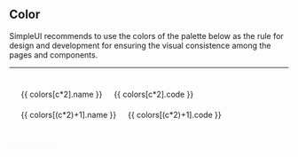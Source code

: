 ## Color

SimpleUI recommends to use the colors of the palette below as the rule for design and development for ensuring the visual consistence among the pages and components.

<hr/>
<div class="container">
  <div class="row" v-for="c in total">
    <div class="six columns">
      <div class="color-circle" :style="`background-color: ${colors[c*2].code}`"></div>
      <div class="color-name">{{ colors[c*2].name }}</div>
      <div>{{ colors[c*2].code }}</div>
    </div>
    <div class="six columns">
      <div class="color-circle" :style="`background-color: ${colors[(c*2)+1].code}`"></div>
      <div class="color-name">{{ colors[(c*2)+1].name }}</div>
      <div>{{ colors[(c*2)+1].code }}</div>
    </div>
  </div>
</div>


<script>
export default {
  name: 'colormd',
  data () {
    return {
      total: 19,
      colors: [{
        'name': '$color-solid-white',
        'code': '#ffffff'
      }, {
        'name': '$color-seashell-white',
        'code': '#f1f1f1'
      }, {
        'name': '$color-regal-blue',
        'code': '#013779'
      }, {
        'name': '$color-kite-blue',
        'code': '#0059c1'
      }, {
        'name': '$chart-blue',
        'code': '#387ed1'
      }, {
        'name': '$color-lochmara-blue',
        'code': '#0089D0'
      }, {
        'name': '$color-havelock-blue',
        'code': '#387ed1'
      }, {
        'name': '$color-dodger-aqua',
        'code': '#00B0FF'
      },{
        'name': '$color-jewel-green',
        'code': '#167F39'
      }, {
        'name': '$color-fruit-salad-green',
        'code': '#4caf50'
      }, {
        'name': '$color-profit-green',
        'code': '#10b983'
      }, {
        'name': '$chart-green',
        'code': '#4bc0c0'
      }, {
        'name': '$color-solid-grey',
        'code': '#444444'
      }, {
        'name': '$color-tundora-grey',
        'code': '#4a4a4a'
      }, {
        'name': '$color-dove-grey',
        'code': '#666666'
      }, {
        'name': '$color-dusty-grey',
        'code': '#9b9b9b'
      }, {
        'name': '$color-silver-grey',
        'code': '#cccccc'
      }, {
        'name': '$chart-grey',
        'code': '#c9cbcf'
      }, {
        'name': '$color-alto-grey',
        'code': '#DDDDDD'
      }, {
        'name': '$color-border-grey',
        'code': '#e1e1e1'
      }, {
        'name': '$color-mercury-grey',
        'code': '#e3e3e3'
      },  {
        'name': '$color-gallery-grey',
        'code': '#eeeeee'
      }, {
        'name': '$color-wild-sand-grey',
        'code': '#f4f4f4'
      }, {
        'name': '$color-athens-grey',
        'code': '#fafafb'
      }, {
        'name': '$color-lemon-yellow',
        'code': '#fffacd'
      }, {
        'name': '$color-candlelight-yellow',
        'code': '#fed51c'
      }, {
        'name': '$chart-yellow',
        'code': '#ffcd56'
      }, {
        'name': '$color-light-orange',
        'code': '#f8ab00'
      }, {
        'name': '$chart-orange',
        'code': '#ff9f40'
      }, {
        'name': '$color-solid-amber',
        'code': '#FF8F00'
      }, {
        'name': '$color-solid-orange',
        'code': '#ff5722'
      }, {
        'name': '$color-pomegranate-red',
        'code': '#f6461a'
      }, {
        'name': '$color-profit-red',
        'code': '#f35631'
      }, {
        'name': '$color-wellread-red',
        'code': '#B73737'
      }, {
        'name': '$chart-red',
        'code': 'rgb(255, 99, 132)'
      }, {
        'name': '$color-french-rose',
        'code': '#EC407A'
      }, {
        'name': '$chart-purple',
        'code': 'rgb(153, 102, 255)'
      }, {
        'name': '$color-solid-indigo',
        'code': '#673AB7'
      }, {
        'name': '$color-solid-teal',
        'code': '#009688'
      }, {
        'name': '$color-solid-black',
        'code': '#000000'
      }]
    }
  }
}
</script>

<br>
<div class="hide-this">Hellomydear</div>
<br>

<style src="../.vuepress/styles/grid.css" scoped></style>
<style>
.container {
  padding-top: 25px !important;
}
.container .row .six.columns {
  padding-bottom: 20px;
}
.hide-this {
  opacity: 0.01;
}
</style>
